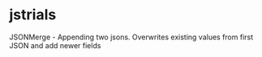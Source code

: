 # jstrials
JSONMerge - Appending two jsons. Overwrites existing values from first JSON and add newer fields